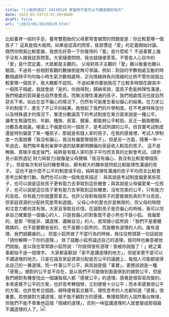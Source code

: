 ```yaml
---
title: "[小狐熊週記] 20230529 家當然不是可以不講道理的地方"
date: 2023-05-29T23:47:00+0800
draft: false
url: "/2023/05/20230529.html"
---
```


比起養育一般的手足，養育雙胞胎的父母更常會被問的問題就是：你比較愛哪一個孩子？ 這真是個大哉問。如果是認真的問答，我習慣從「愛」的定義開始討論。既然你問我比較愛誰，我想先好奇一下你覺得的「愛」是什麼呢？ 不過事實上幾乎沒有人跟我認真問答。大家隨便問問，我也就隨便答答。不管各人心目中的「愛」是什麼定義，大抵都是主觀的。 父母對孩子主觀的「愛」難以衡量也難以驗證，不過有一些相對客觀的數據倒是無可爭論。例如：對話的字數相處互動的時數相處時平均均每小時生氣次數相處時，正向情緒與負向情緒的比例不管你說我比較愛哪一個孩子，我大概都不認同。 不過如果你要說我花了比較多時間在跟其中一個孩子相處，我就會說「是的，你說得對」歸納來說，當孩子愈能夠理性溝通，我們相處的質與量也自然會愈高。而無法理性溝通的孩子，我們相處情況也就自然惡劣下來。如此在並不偏心的情況下，仍然有可能產生看似偏心的結果。在力求公平的制度下，產生了不公平的結果。我想起了我們的升學制度。在不考慮特殊加分以及特殊選才的情況下，單憑分數論高下的考試制度在某方面來說是一種公平。 讓考生無論性別、年齡、種族、貧富、健康，都能夠公平較勁，反正一翻兩瞪眼，分數高者就贏。帳面上不偏愛任何一個孩子，是考試所謂的公平。但其實考試制度還是特別偏愛了某一種孩子，那就是有錢人家的孩子。在我的感覺裡，考試入學制度一方面說著「我沒有偏心，我沒有偏愛哪個孩子」，但是另一方面，隨著一年一年過去，我們每年看到雀屏中選的結果都明顯偏向家庭收入較高的孩子。 這不是賄賂、買槍手或走後門，純粹是有錢人家的孩子平均而言真的比較會考試。(請參見小狐熊週記 財力與智力)就像是父母聲稱「我沒有偏心，我沒有比較愛哪個孩子」，但是每次有好玩的機會釋出，都有較大的機率提供給比較能理性溝通的孩子。 這也不是什麼不公平的制度或手段，純粹是理性溝通的孩子平均而言比較會思考比較會行動。我們也可以換一個角度來描述： 與其說是考試制度偏愛某些孩子，也可以說是這些孩子更有能力去爭取到這些機會；與其說是父母偏愛某一位孩子，也可以說是這位孩子更有能力去爭取到這些機會。沒有完美的公平，只有能力的高低。你有能力你就盡管拿去。也許父母對每個孩子的愛能做到真的不分高低，但家庭資源的分配終究是零和遊戲。 父母心中的愛也許是無限的，但父母的時間和注意力都何其有限。大家且爭取且珍惜。在論對孩子是否偏心的時候，我可以坦承自己確實是一個偏心的人，只是我偏心的對象既不是小熊也不是小狐。 我偏愛的，是那「明是非、講道理、邏輯自洽」的人。我常跟小狐熊說：「我們不是要聽媽媽的、也不是要聽爸爸的、也不是聽小狐熊的，而是聽有道理的人的。誰有道理，我們就聽誰的。」 而當小狐熊做了不當行為的時候，我往往劈頭第一句話就說「請你解釋一下你的道理。」 除了鼓勵小狐熊論述自己的道理，我同時也樂意被他們說服。是以我也常常跟小狐熊說：「你說得很有道理！我被你說服了！」總之萬事都抬不過一個理字。 大家都喜歡說「家不是講道理的地方」，但是家更不是可以不講道理的地方。只是在論及家庭資源分配是否公平的議題上，每個人可能都提得出自己的一番道理。而一件事公不公平，與其說是個「事實」，更應該說是一種「感覺」。絕對的公平並不存在，是以我們不可能做到面面俱到的絕對公平，但是我們絕對有機會找出一個讓每個人都「感覺公平」的道理。感覺是很容易改變的。本來感覺不公平的方案，也許思考轉個彎，立刻便覺十分公平；而本來感覺很公平的方案，也許思考岔個路，頓時便覺氣忿難平。理性思考的人也都知道「感覺」很重要。若想跟對方講道理，就不能不顧對方的感覺。無理取鬧的人固然看似無理，但我們不能不尊重他這個「情緒的道理」，否則一味猛講道理的人就會變成那個最不講道理的人了。![]($https://blogger.googleusercontent.com/img/b/R29vZ2xl/AVvXsEisORC3_SDuKLCJECFoqsgXZZfkVikMVMAYIoR_1IAGdgQTbeZJpFqMD1H8sW7ODq7MnVArgXRaVRcXbl1yq-5EMfpYTiKYPJ0EjMTbFIvozMOovJsO-S9zMicBd7VRXpkZlCyXIFgr3tIPXlhEvRdAecibFfEWkwN9V2W9QGBncc-XZau0z-wvq0_u/s320/IMG_0408.JPG)


